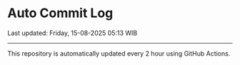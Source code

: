 # Auto Commit Log

Last updated: Friday, 15-08-2025 05:13 WIB

---

This repository is automatically updated every 2 hour using GitHub Actions.
